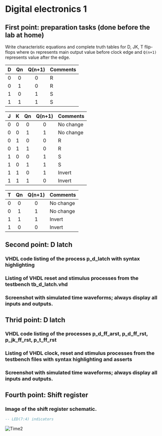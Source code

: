 # Digital electronics 1
## First point: preparation tasks (done before the lab at home)

Write characteristic equations and complete truth tables for D, JK, T flip-flops where `Qn` represents main output value before clock edge and `Q(n+1)` represents value after the edge.

   | **D** | **Qn** | **Q(n+1)** | **Comments** |
   | :-: | :-: | :-: | :-- |
   | 0 | 0 | 0 | R |
   | 0 | 1 | 0 | R |
   | 1 | 0 | 1 | S |
   | 1 | 1 | 1 | S |

   | **J** | **K** | **Qn** | **Q(n+1)** | **Comments** |
   | :-: | :-: | :-: | :-: | :-- |
   | 0 | 0 | 0 | 0 | No change |
   | 0 | 0 | 1 | 1 | No change |
   | 0 | 1 | 0 | 0 | R |
   | 0 | 1 | 1 | 0 | R |
   | 1 | 0 | 0 | 1 | S |
   | 1 | 0 | 1 | 1 | S |
   | 1 | 1 | 0 | 1 | Invert |
   | 1 | 1 | 1 | 0 | Invert |

   | **T** | **Qn** | **Q(n+1)** | **Comments** |
   | :-: | :-: | :-: | :-- |
   | 0 | 0 | 0 | No change |
   | 0 | 1 | 1 | No change |
   | 1 | 1 | 1 | Invert |
   | 1 | 0 | 0 | Invert |

## Second point: D latch
### VHDL code listing of the process p_d_latch with syntax highlighting
### Listing of VHDL reset and stimulus processes from the testbench tb_d_latch.vhd
### Screenshot with simulated time waveforms; always display all inputs and outputs.



## Thrid point: D latch
### VHDL code listing of the processes p_d_ff_arst, p_d_ff_rst, p_jk_ff_rst, p_t_ff_rst
### Listing of VHDL clock, reset and stimulus processes from the testbench files with syntax highlighting and asserts
### Screenshot with simulated time waveforms; always display all inputs and outputs.

## Fourth point: Shift register 
### Image of the shift register schematic.


```vhdl
-- LED(7:4) indicators

```  

![Time2](https://user-images.githubusercontent.com/60606149/110390174-dfd0fe00-8065-11eb-888b-35829a19f53b.png)
